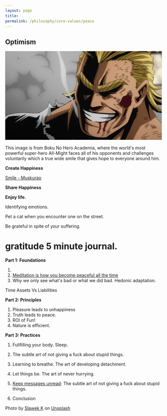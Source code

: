 ```yaml
---
layout: page
title: 
permalink: /philosophy/core-values/peace
---
```


## Optimism

![](/images/core-values/optimism.jpeg)

This image is from Boku No Hero Academia, where the world's most powerful super-hero All-Might faces all of his opponents and challenges voluntarily which a true wide smile that gives hope to everyone around him.

**Create Happiness**

[Smile - Muskurao](https://www.linkedin.com/feed/update/urn:li:activity:7062043426589974528?utm_source=share&utm_medium=member_desktop)

**Share Happiness**

**Enjoy life.**

Identifying emotions.

Pet a cat when you encounter one on the street.

Be grateful in spite of your suffering.

# gratitude 5 minute journal.

**Part 1: Foundations**

1.
2. [Meditation is how you become peaceful all the time](/meditation)
3. Why we only see what's bad or what we did bad. Hedonic adaptation.

Time Assets Vs Liabilities

**Part 2: Principles**

1. Pleasure leads to unhappiness
2. Truth leads to peace.
3. ROI of Fun!
4. Nature is efficient.

**Part 3: Practices**

1. Fullfilling your body. Sleep.
2. The subtle art of not giving a fuck about stupid things.
3. Learning to breathe. The art of developing detachment.
4. Let things be. The art of never hurrying.
5. [Keep messages unread](/v1/messages-unread): The subtle art of not giving a fuck about stupid things.

10. Conclusion

Photo by <a href="https://unsplash.com/@s1awek?utm_source=unsplash&utm_medium=referral&utm_content=creditCopyText">Slawek K</a> on <a href="https://unsplash.com/s/photos/sun-rise?utm_source=unsplash&utm_medium=referral&utm_content=creditCopyText">Unsplash</a>